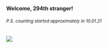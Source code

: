 #### Welcome, 294th stranger!

###### <sup>P.S. counting started approximately in 10.01.21</sup>

<img src="https://kraftwerk28.pp.ua/vcnt.png"></img>
